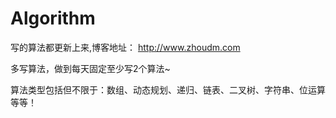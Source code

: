 # Algorithm
写的算法都更新上来,博客地址：
http://www.zhoudm.com

多写算法，做到每天固定至少写2个算法~

算法类型包括但不限于：数组、动态规划、递归、链表、二叉树、字符串、位运算等等！
